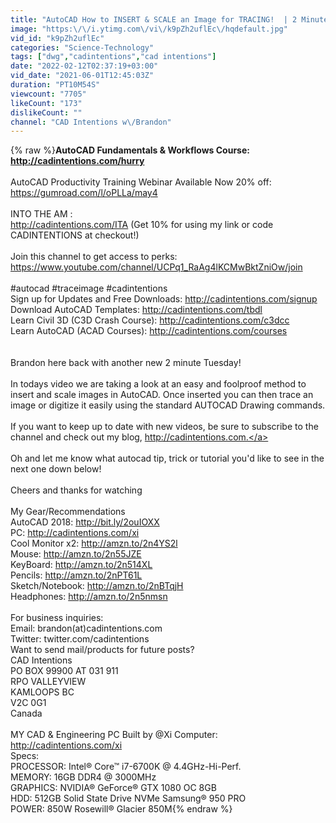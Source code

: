 ```yaml
---
title: "AutoCAD How to INSERT & SCALE an Image for TRACING!  | 2 Minute Tuesday"
image: "https:\/\/i.ytimg.com\/vi\/k9pZh2uflEc\/hqdefault.jpg"
vid_id: "k9pZh2uflEc"
categories: "Science-Technology"
tags: ["dwg","cadintentions","cad intentions"]
date: "2022-02-12T02:37:19+03:00"
vid_date: "2021-06-01T12:45:03Z"
duration: "PT10M54S"
viewcount: "7705"
likeCount: "173"
dislikeCount: ""
channel: "CAD Intentions w\/Brandon"
---
```

{% raw %}**AutoCAD Fundamentals &amp; Workflows Course: <a rel="nofollow" target="blank" href="http://cadintentions.com/hurry">http://cadintentions.com/hurry</a><br /><br />** AutoCAD Productivity Training Webinar Available Now 20% off: <a rel="nofollow" target="blank" href="https://gumroad.com/l/oPLLa/may4">https://gumroad.com/l/oPLLa/may4</a> <br /><br />INTO THE AM : <br /><a rel="nofollow" target="blank" href="http://cadintentions.com/ITA">http://cadintentions.com/ITA</a> (Get 10% for using my link or code CADINTENTIONS at checkout!)<br /><br />Join this channel to get access to perks:<br /><a rel="nofollow" target="blank" href="https://www.youtube.com/channel/UCPq1_RaAg4lKCMwBktZniOw/join">https://www.youtube.com/channel/UCPq1_RaAg4lKCMwBktZniOw/join</a><br /><br />#autocad #traceimage #cadintentions<br />Sign up for Updates and Free Downloads: <a rel="nofollow" target="blank" href="http://cadintentions.com/signup">http://cadintentions.com/signup</a><br />Download AutoCAD Templates: <a rel="nofollow" target="blank" href="http://cadintentions.com/tbdl">http://cadintentions.com/tbdl</a><br />Learn Civil 3D (C3D Crash Course): <a rel="nofollow" target="blank" href="http://cadintentions.com/c3dcc">http://cadintentions.com/c3dcc</a><br />Learn AutoCAD (ACAD Courses): <a rel="nofollow" target="blank" href="http://cadintentions.com/courses">http://cadintentions.com/courses</a><br /><br /><br />Brandon here back with another new 2 minute Tuesday! <br /><br />In todays video we are taking a look at an easy and foolproof method to insert and scale images in AutoCAD. Once inserted you can then trace an image or digitize it easily using the standard AUTOCAD Drawing commands.<br /><br />If you want to keep up to date with new videos, be sure to subscribe to the channel and check out my blog, <a rel="nofollow" target="blank" href="http://cadintentions.com.">http://cadintentions.com.</a><br /><br />Oh and let me know what autocad tip, trick or tutorial you'd like to see in the next one down below!<br /><br />Cheers and thanks for watching<br /><br />My Gear/Recommendations<br />AutoCAD 2018: <a rel="nofollow" target="blank" href="http://bit.ly/2ouIOXX">http://bit.ly/2ouIOXX</a><br />PC: <a rel="nofollow" target="blank" href="http://cadintentions.com/xi">http://cadintentions.com/xi</a><br />Cool Monitor x2: <a rel="nofollow" target="blank" href="http://amzn.to/2n4YS2l">http://amzn.to/2n4YS2l</a><br />Mouse: <a rel="nofollow" target="blank" href="http://amzn.to/2n55JZE">http://amzn.to/2n55JZE</a><br />KeyBoard: <a rel="nofollow" target="blank" href="http://amzn.to/2n514XL">http://amzn.to/2n514XL</a><br />Pencils: <a rel="nofollow" target="blank" href="http://amzn.to/2nPT61L">http://amzn.to/2nPT61L</a><br />Sketch/Notebook: <a rel="nofollow" target="blank" href="http://amzn.to/2nBTqjH">http://amzn.to/2nBTqjH</a><br />Headphones: <a rel="nofollow" target="blank" href="http://amzn.to/2n5nmsn">http://amzn.to/2n5nmsn</a><br /><br />For business inquiries:<br />Email: brandon(at)cadintentions.com<br />Twitter: twitter.com/cadintentions<br />Want to send mail/products for future posts?<br />CAD Intentions<br />PO BOX 99900 AT 031 911<br />RPO VALLEYVIEW<br />KAMLOOPS BC <br />V2C 0G1<br />Canada<br /><br />MY CAD &amp; Engineering PC Built by @Xi Computer: <a rel="nofollow" target="blank" href="http://cadintentions.com/xi">http://cadintentions.com/xi</a><br />Specs:<br />PROCESSOR: Intel® Core™ i7-6700K @ 4.4GHz-Hi-Perf. <br />MEMORY: 16GB DDR4 @ 3000MHz <br />GRAPHICS: NVIDIA® GeForce® GTX 1080 OC 8GB <br />HDD: 512GB Solid State Drive NVMe Samsung® 950 PRO<br />POWER: 850W Rosewill® Glacier 850M{% endraw %}

